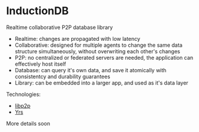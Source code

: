 # InductionDB

Realtime collaborative P2P database library

- Realtime: changes are propagated with low latency
- Collaborative: designed for multiple agents to change the same data structure simultaneously, without overwriting each other's changes
- P2P: no centralized or federated servers are needed, the application can effectively host itself
- Database: can query it's own data, and save it atomically with consistentcy and durability guarantees
- Library: can be embedded into a larger app, and used as it's data layer

Technologies:

- [libp2p](https://libp2p.io/)
- [Yrs](https://github.com/y-crdt/y-crdt/tree/main/yrs)

More details soon
